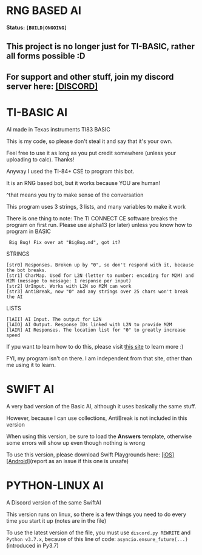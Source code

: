 # RNG BASED AI
**Status: `[BUILD|ONGOING]`**

## This project is no longer just for TI-BASIC, rather all forms possible :D
## For support and other stuff, join my discord server here: [[DISCORD]](https://discord.gg/Z84Nm6n)

# TI-BASIC AI
AI made in Texas instruments TI83 BASIC

This is my code, so please don't steal it and say that it's your own.

Feel free to use it as long as you put credit somewhere (unless your uploading to calc). Thanks!

Anyway I used the TI-84+ CSE to program this bot.

It is an RNG based bot, but it works because YOU are human!

^that means you try to make sense of the conversation

This program uses 3 strings, 3 lists, and many variables to make it work

There is one thing to note: The TI CONNECT CE software breaks the program on first run. Please use alpha13 (or later) unless you know how to program in BASIC

     Big Bug! Fix over at "BigBug.md", got it?

  STRINGS

    [str0] Responses. Broken up by "Θ", so don't respond with it, because the bot breaks.
    [str1] CharMap. Used for L2N (letter to number: encoding for M2M) and M2M (message to message: 1 response per input)
    [str2] UrInput. Works with L2N so M2M can work
    [str3] AntiBreak, now "Θ" and any strings over 25 chars won't break the AI

  LISTS

    [lAII] AI Input. The output for L2N
    [lAIO] AI Output. Response IDs linked with L2N to provide M2M
    [lAIR] AI Responses. The location list for "Θ" to greatly increase speed

If ypu want to learn how to do this, please visit [this site](http://tibasicdev.wikidot.com/home) to learn more :)

FYI, my program isn't on there. I am independent from that site, other than me using it to learn.

# SWIFT AI
A very bad version of the Basic AI, although it uses basically the same stuff.

However, because I can use collections, AntiBreak is not included in this version

When using this version, be sure to load the **Answers** template, otherwise some errors will show up even though nothing is wrong

To use this version, please download Swift Playgrounds here: [[iOS]](https://itunes.apple.com/us/app/swift-playgrounds/id908519492?mt=8) [[Android]](https://android-apk.net/app/swift-playgrounds/908519492/)(report as an issue if this one is unsafe)

# PYTHON-LINUX AI

A Discord version of the same SwiftAI

This version runs on linux, so there is a few things you need to do every time you start it up (notes are in the file)

To use the latest version of the file, you must use `discord.py REWRITE` and `Python v3.7.x`, because of this line of code: `asyncio.ensure_future(...)` (introduced in Py3.7)
